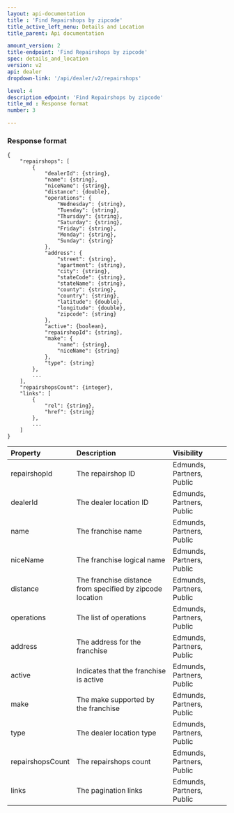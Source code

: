 ```yaml
---
layout: api-documentation
title : 'Find Repairshops by zipcode'
title_active_left_menu: Details and Location
title_parent: Api documentation

amount_version: 2
title-endpoint: 'Find Repairshops by zipcode'
spec: details_and_location
version: v2
api: dealer
dropdown-link: '/api/dealer/v2/repairshops'

level: 4
description_edpoint: 'Find Repairshops by zipcode'
title_md : Response format
number: 3

---
```



### Response format

    {
        "repairshops": [
            {
                "dealerId": {string},
                "name": {string},
                "niceName": {string},
                "distance": {double},
                "operations": {
                    "Wednesday": {string},
                    "Tuesday": {string},
                    "Thursday": {string},
                    "Saturday": {string},
                    "Friday": {string},
                    "Monday": {string},
                    "Sunday": {string}
                },
                "address": {
                    "street": {string},
                    "apartment": {string},
                    "city": {string},
                    "stateCode": {string},
                    "stateName": {string},
                    "county": {string},
                    "country": {string},
                    "latitude": {double},
                    "longitude": {double},
                    "zipcode": {string}
                },
                "active": {boolean},
                "repairshopId": {string},
                "make": {
                    "name": {string},
                    "niceName": {string}
                },
                "type": {string}
            },
            ...
        ],
        "repairshopsCount": {integer},
        "links": [
            {
                "rel": {string},
                "href": {string}
            },
            ...
        ]
    }

| Property                      | Description                                                     | Visibility                |
|:------------------------------|:----------------------------------------------------------------|:--------------------------|
| repairshopId                  | The repairshop ID                                               | Edmunds, Partners, Public |
| dealerId                      | The dealer location ID                                          | Edmunds, Partners, Public |
| name                          | The franchise name                                              | Edmunds, Partners, Public |
| niceName                      | The franchise logical name                                      | Edmunds, Partners, Public |
| distance                      | The franchise distance from specified by zipcode location       | Edmunds, Partners, Public |
| operations                    | The list of operations                                          | Edmunds, Partners, Public |
| address                       | The address for the franchise                                   | Edmunds, Partners, Public |
| active                        | Indicates that the franchise is active                          | Edmunds, Partners, Public |
| make                          | The make supported by the franchise                             | Edmunds, Partners, Public |
| type                          | The dealer location type                                        | Edmunds, Partners, Public |
| repairshopsCount              | The repairshops count                                           | Edmunds, Partners, Public |
| links                         | The pagination links                                            | Edmunds, Partners, Public |
